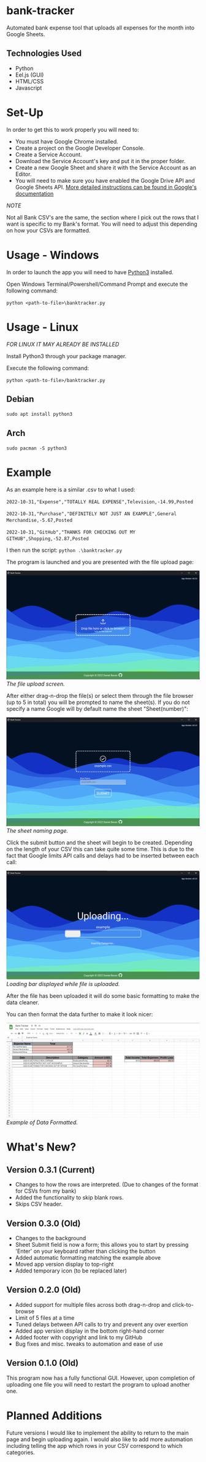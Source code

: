# bank-tracker
Automated bank expense tool that uploads all expenses for the month into Google Sheets.

## Technologies Used
+ Python
+ Eel.js (GUI)
+ HTML/CSS
+ Javascript

# Set-Up
In order to get this to work properly you will need to:
+ You must have Google Chrome installed.
+ Create a project on the Google Developer Console.
+ Create a Service Account.
+ Download the Service Account's key and put it in the proper folder.
+ Create a new Google Sheet and share it with the Service Account as an Editor.
+ You will need to make sure you have enabled the Google Drive API and Google Sheets API.
[More detailed instructions can be found in Google's documentation](https://docs.gspread.org/en/latest/oauth2.html)

*NOTE*

Not all Bank CSV's are the same, the section where I pick out the rows that I want is specific to my Bank's format. You will need to adjust this depending on how your CSVs are formatted.

# Usage - Windows
In order to launch the app you will need to have [Python3](https://www.python.org/downloads/windows/) installed.

Open Windows Terminal/Powershell/Command Prompt and execute the following command:

`python <path-to-file>\banktracker.py`

# Usage - Linux
*FOR LINUX IT MAY ALREADY BE INSTALLED*

Install Python3 through your package manager.

Execute the following command:

`python <path-to-file>/banktracker.py`

## Debian

`sudo apt install python3`

## Arch

`sudo pacman -S python3`

# Example
As an example here is a similar .csv to what I used:

`2022-10-31,"Expense","TOTALLY REAL EXPENSE",Television,-14.99,Posted`

`2022-10-31,"Purchase","DEFINITELY NOT JUST AN EXAMPLE",General Merchandise,-5.67,Posted`

`2022-10-31,"GitHub","THANKS FOR CHECKING OUT MY GITHUB",Shopping,-52.87,Posted`

I then run the script:
`python .\banktracker.py`

The program is launched and you are presented with the file upload page:

![alt text](https://github.com/Dbevan770/bank-tracker/blob/main/tracker_gui_main_page.png "The file upload screen.")
*The file upload screen.*

After either drag-n-drop the file(s) or select them through the file browser (up to 5 in total) you will be prompted to name the sheet(s).
If you do not specify a name Google will by default name the sheet "Sheet(number)":

![alt text](https://github.com/Dbevan770/bank-tracker/blob/main/sheet_naming_page.png "The sheet naming page.")
*The sheet naming page.*

Click the submit button and the sheet will begin to be created. Depending on the length of your CSV this can take quite
some time. This is due to the fact that Google limits API calls and delays had to be inserted between each call:

![alt text](https://github.com/Dbevan770/bank-tracker/blob/main/uploading_page.png "Loading bar displayed while file is uploaded.")
*Loading bar displayed while file is uploaded.*

After the file has been uploaded it will do some basic formatting to make the data cleaner.

You can then format the data further to make it look nicer:

![alt text](https://github.com/Dbevan770/bank-tracker/blob/main/example_formatted.png "Example of Data Formatted.")
*Example of Data Formatted.*


# What's New?
## Version 0.3.1 (Current)
+ Changes to how the rows are interpreted. (Due to changes of the format for CSVs from my bank)
+ Added the functionality to skip blank rows.
+ Skips CSV header.

## Version 0.3.0 (Old)
+ Changes to the background
+ Sheet Submit field is now a form; this allows you to start by pressing 'Enter' on your keyboard rather than clicking the button
+ Added automatic formatting matching the example above
+ Moved app version display to top-right
+ Added temporary icon (to be replaced later)

## Version 0.2.0 (Old)
+ Added support for multiple files across both drag-n-drop and click-to-browse
+ Limit of 5 files at a time
+ Tuned delays between API calls to try and prevent any over exertion
+ Added app version display in the bottom right-hand corner
+ Added footer with copyright and link to my GitHub
+ Bug fixes and misc. tweaks to automation and ease of use

## Version 0.1.0 (Old)
This program now has a fully functional GUI. However, upon completion of uploading one file you will need to restart the program to upload another one.

# Planned Additions
Future versions I would like to implement the ability to return to the main page and begin uploading again. I would also like to add more automation including telling the app which rows in your CSV correspond to which categories.